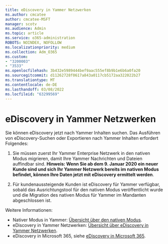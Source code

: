 ```yaml
---
title: eDiscovery in Yammer Netzwerken
ms.author: cmcatee
author: cmcatee-MSFT
manager: scotv
ms.audience: Admin
ms.topic: article
ms.service: o365-administration
ROBOTS: NOINDEX, NOFOLLOW
ms.localizationpriority: medium
ms.collection: Adm_O365
ms.custom:
- "3200003"
- "3533"
ms.openlocfilehash: 3b432e5989444bef9aac555ef8b9b1e6b6a0fa20
ms.sourcegitcommit: d11262728f0617a843a0117cb5172aa322022b27
ms.translationtype: MT
ms.contentlocale: de-DE
ms.lasthandoff: 03/08/2022
ms.locfileid: "63299569"
---
```

# <a name="ediscovery-in-yammer-networks"></a>eDiscovery in Yammer Netzwerken

Sie können eDiscovery jetzt nach Yammer Inhalten suchen.  Das Ausführen von eDiscovery-Suchen oder Exportieren nach Yammer Inhalten erfordert Folgendes:

1. Sie müssen zuerst Ihr Yammer Enterprise Netzwerk in den nativen Modus migrieren, damit Ihre Yammer Nachrichten und Dateien auffindbar sind. **Hinweis: Wenn Sie ab dem 9. Januar 2020 ein neuer Kunde sind und sich Ihr Yammer Netzwerk bereits im nativen Modus befindet, können Ihre Daten jetzt mit eDiscovery ermittelt werden**.

2. Für kundenaussteigende Kunden ist eDiscovery für Yammer verfügbar, sobald das Ausrichtungstool für den nativen Modus veröffentlicht wurde und die Migration des nativen Modus für Yammer im Mandanten abgeschlossen ist.

Weitere Informationen:

- Nativer Modus in Yammer: [Übersicht über den nativen Modus](https://docs.microsoft.com/yammer/configure-your-yammer-network/overview-native-mode).
- eDiscovery in Yammer Netzwerken: [Übersicht über eDiscovery in Yammer Netzwerken](https://docs.microsoft.com/yammer/manage-security-and-compliance/overview-of-ediscovery).
- eDiscovery in Microsoft 365, siehe [eDiscovery in Microsoft 365](https://docs.microsoft.com/microsoft-365/compliance/ediscovery).
